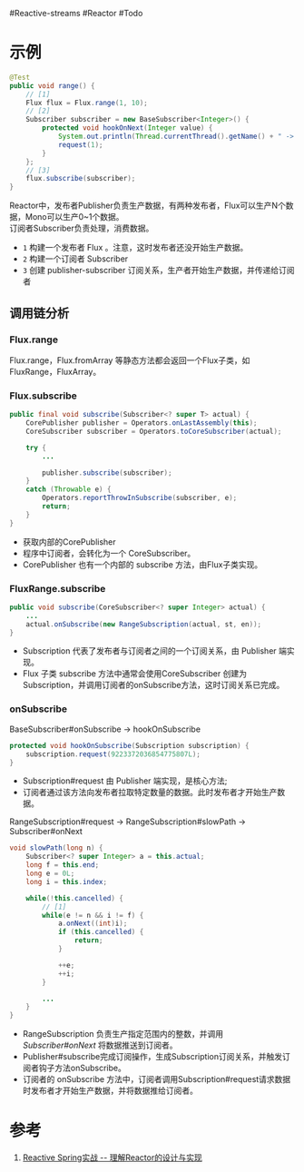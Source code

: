 #Reactive-streams #Reactor #Todo 

# 示例
```java
@Test
public void range() {
    // [1]
    Flux flux = Flux.range(1, 10);
    // [2]
    Subscriber subscriber = new BaseSubscriber<Integer>() {
        protected void hookOnNext(Integer value) {
            System.out.println(Thread.currentThread().getName() + " -> " + value);
            request(1);
        }
    };
    // [3]
    flux.subscribe(subscriber);
}

```

Reactor中，发布者Publisher负责生产数据，有两种发布者，Flux可以生产N个数据，Mono可以生产0~1个数据。  
订阅者Subscriber负责处理，消费数据。  
- `1` 构建一个发布者 Flux 。注意，这时发布者还没开始生产数据。  
- `2` 构建一个订阅者 Subscriber  
- `3` 创建 publisher-subscriber 订阅关系，生产者开始生产数据，并传递给订阅者

## 调用链分析
### Flux.range

Flux.range，Flux.fromArray 等静态方法都会返回一个Flux子类，如 FluxRange，FluxArray。

### Flux.subscribe
```java
public final void subscribe(Subscriber<? super T> actual) {
    CorePublisher publisher = Operators.onLastAssembly(this);
    CoreSubscriber subscriber = Operators.toCoreSubscriber(actual);

    try {
        ...

        publisher.subscribe(subscriber);
    }
    catch (Throwable e) {
        Operators.reportThrowInSubscribe(subscriber, e);
        return;
    }
}
```

- 获取内部的CorePublisher
- 程序中订阅者，会转化为一个 CoreSubscriber。
- CorePublisher 也有一个内部的 subscribe 方法，由Flux子类实现。

### FluxRange.subscribe
```java
public void subscribe(CoreSubscriber<? super Integer> actual) {
    ...
    actual.onSubscribe(new RangeSubscription(actual, st, en));
}
```

- Subscription 代表了发布者与订阅者之间的一个订阅关系，由 Publisher 端实现。  
- Flux 子类 subscribe 方法中通常会使用CoreSubscriber 创建为 Subscription，并调用订阅者的onSubscribe方法，这时订阅关系已完成。

### onSubscribe

BaseSubscriber#onSubscribe -> hookOnSubscribe
```java
protected void hookOnSubscribe(Subscription subscription) {
    subscription.request(9223372036854775807L);
}
```

- Subscription#request 由 Publisher 端实现，是核心方法;
- 订阅者通过该方法向发布者拉取特定数量的数据。此时发布者才开始生产数据。

RangeSubscription#request -> RangeSubscription#slowPath -> Subscriber#onNext

```java
void slowPath(long n) {
    Subscriber<? super Integer> a = this.actual;
    long f = this.end;
    long e = 0L;
    long i = this.index;

    while(!this.cancelled) {
        // [1]
        while(e != n && i != f) {
            a.onNext((int)i);
            if (this.cancelled) {
                return;
            }

            ++e;
            ++i;
        }

        ...
    }
}
```

- RangeSubscription 负责生产指定范围内的整数，并调用 *Subscriber#onNext* 将数据推送到订阅者。
- Publisher#subscribe完成订阅操作，生成Subscription订阅关系，并触发订阅者钩子方法onSubscribe。  
- 订阅者的 onSubscribe 方法中，订阅者调用Subscription#request请求数据时发布者才开始生产数据，并将数据推给订阅者。

# 参考
1. [Reactive Spring实战 -- 理解Reactor的设计与实现 ](https://www.cnblogs.com/binecy/p/14458911.html)